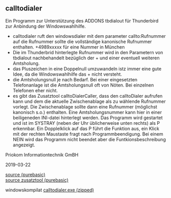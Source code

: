 ## calltodialer  


Ein Programm zur Unterstützung des ADDONS tbdialout für Thunderbird  
zur Anbindung der Windowswahlhilfe.  
- calltodialer ruft den windowsdialer mit dem parameter callto:Rufnummer auf die Rufnummer sollte die vollständige kanonische Rufnummer enthalten. +4989xxxxx für eine Nummer in München
 - Die im Thunderbrid hinterlegte Rufnummer wird in den Parametern von tbdialout
nachbehandelt bezüglich der + und einer eventuell weiteren Amtsholung.
 - das Pluszeichen in eine Doppelnull umzuwandeln istz immer eine gute Idee, da die Windowswahlhilfe das + nicht versteht.
 - die Amtsholungsnull je nach Bedarf. Bei einer eingesetzten Telefonanlage ist die Amtsholungsnull oft von Nöten. Bei einzelnen Telefonen eher nicht.
 - es gibt das Zusatztool calltoDialerCaller, dass den calltoDialer aufrufen kann und dem die aktuelle Zwischenablage als zu wählende Rufnummer vorlegt. Die Zwischenablage sollte dann eine Rufnummer (möglichst kanonisch s.o.) enthalten. Eine Amtsholungsnummer kann hier in einer beiligeneden INI-datei hinterlegt werden. Das Programm wird gestartet und ist im SYSTRAY (neben der Uhr üblicherweise unten rechts) als P erkennbar. Ein Dopplelklick auf das P führt die Funktion aus, ein Klick mit der rechten Maustaste fragt nach Programmbeendigung. Bei einem NEIN wird das Programm nicht beendet aber die Funtkionsbeschreibung angezeigt.
 
 
Priokom Informationtechnik GmBH

2019-03-22


<a href="source/calltodialer.pb">source (purebasic)</a>  
<a href="source/calltodialercaller.pb">source zusatztool (purebasic)</a>  

windowskompilat <a href="bin/cdt.zip">calltodialer.exe (zipped)</a>

